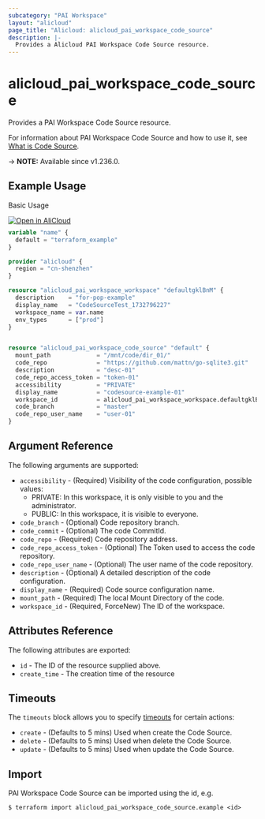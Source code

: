```yaml
---
subcategory: "PAI Workspace"
layout: "alicloud"
page_title: "Alicloud: alicloud_pai_workspace_code_source"
description: |-
  Provides a Alicloud PAI Workspace Code Source resource.
---
```


# alicloud_pai_workspace_code_source

Provides a PAI Workspace Code Source resource.



For information about PAI Workspace Code Source and how to use it, see [What is Code Source](https://next.api.alibabacloud.com/document/AIWorkSpace/2021-02-04/CreateCodeSource).

-> **NOTE:** Available since v1.236.0.

## Example Usage

Basic Usage

<div style="display: block;margin-bottom: 40px;"><div class="oics-button" style="float: right;position: absolute;margin-bottom: 10px;">
  <a href="https://api.aliyun.com/terraform?resource=alicloud_pai_workspace_code_source&exampleId=62aad8bd-6358-f432-661e-d5a176fd6fddd1d9d5cf&activeTab=example&spm=docs.r.pai_workspace_code_source.0.62aad8bd63&intl_lang=EN_US" target="_blank">
    <img alt="Open in AliCloud" src="https://img.alicdn.com/imgextra/i1/O1CN01hjjqXv1uYUlY56FyX_!!6000000006049-55-tps-254-36.svg" style="max-height: 44px; max-width: 100%;">
  </a>
</div></div>

```terraform
variable "name" {
  default = "terraform_example"
}

provider "alicloud" {
  region = "cn-shenzhen"
}

resource "alicloud_pai_workspace_workspace" "defaultgklBnM" {
  description    = "for-pop-example"
  display_name   = "CodeSourceTest_1732796227"
  workspace_name = var.name
  env_types      = ["prod"]
}


resource "alicloud_pai_workspace_code_source" "default" {
  mount_path             = "/mnt/code/dir_01/"
  code_repo              = "https://github.com/mattn/go-sqlite3.git"
  description            = "desc-01"
  code_repo_access_token = "token-01"
  accessibility          = "PRIVATE"
  display_name           = "codesource-example-01"
  workspace_id           = alicloud_pai_workspace_workspace.defaultgklBnM.id
  code_branch            = "master"
  code_repo_user_name    = "user-01"
}
```

## Argument Reference

The following arguments are supported:
* `accessibility` - (Required) Visibility of the code configuration, possible values:
  - PRIVATE: In this workspace, it is only visible to you and the administrator.
  - PUBLIC: In this workspace, it is visible to everyone.
* `code_branch` - (Optional) Code repository branch.
* `code_commit` - (Optional) The code CommitId.
* `code_repo` - (Required) Code repository address.
* `code_repo_access_token` - (Optional) The Token used to access the code repository.
* `code_repo_user_name` - (Optional) The user name of the code repository.
* `description` - (Optional) A detailed description of the code configuration.
* `display_name` - (Required) Code source configuration name.
* `mount_path` - (Required) The local Mount Directory of the code.
* `workspace_id` - (Required, ForceNew) The ID of the workspace.

## Attributes Reference

The following attributes are exported:
* `id` - The ID of the resource supplied above.
* `create_time` - The creation time of the resource

## Timeouts

The `timeouts` block allows you to specify [timeouts](https://www.terraform.io/docs/configuration-0-11/resources.html#timeouts) for certain actions:
* `create` - (Defaults to 5 mins) Used when create the Code Source.
* `delete` - (Defaults to 5 mins) Used when delete the Code Source.
* `update` - (Defaults to 5 mins) Used when update the Code Source.

## Import

PAI Workspace Code Source can be imported using the id, e.g.

```shell
$ terraform import alicloud_pai_workspace_code_source.example <id>
```